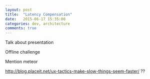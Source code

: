 ```yaml
---
layout: post
title:  "Latency Compensation"
date:   2015-06-17 15:35:00
categories: dev, architecture
comments: true
---
```


Talk about presentation

Offline challenge

Mention meteor


http://blog.placeit.net/ux-tactics-make-slow-things-seem-faster/ ??
